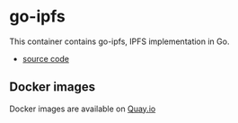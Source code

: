 go-ipfs
================

This container contains go-ipfs, IPFS implementation in Go.
- [source code](https://github.com/ipfs/go-ipfs)

Docker images
-------------

Docker images are available on [Quay.io](https://quay.io/repository/cybozu/go-ipfs)
